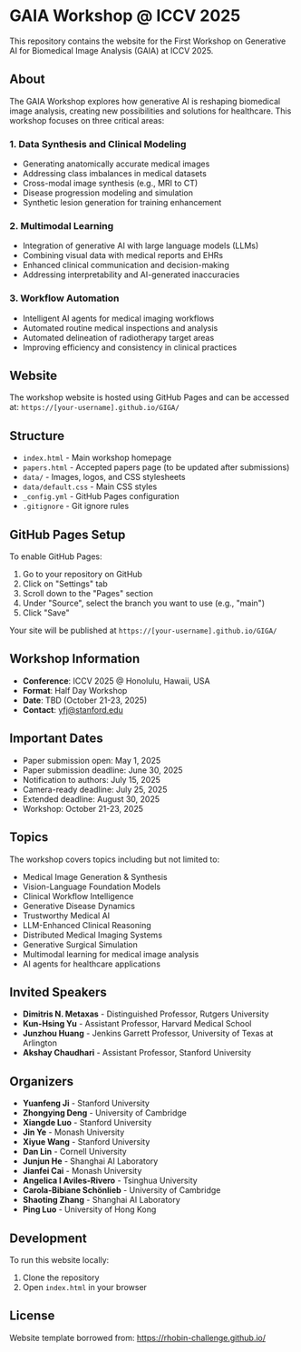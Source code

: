 # GAIA Workshop @ ICCV 2025

This repository contains the website for the First Workshop on Generative AI for Biomedical Image Analysis (GAIA) at ICCV 2025.

## About

The GAIA Workshop explores how generative AI is reshaping biomedical image analysis, creating new possibilities and solutions for healthcare. This workshop focuses on three critical areas:

### 1. Data Synthesis and Clinical Modeling
- Generating anatomically accurate medical images
- Addressing class imbalances in medical datasets
- Cross-modal image synthesis (e.g., MRI to CT)
- Disease progression modeling and simulation
- Synthetic lesion generation for training enhancement

### 2. Multimodal Learning
- Integration of generative AI with large language models (LLMs)
- Combining visual data with medical reports and EHRs
- Enhanced clinical communication and decision-making
- Addressing interpretability and AI-generated inaccuracies

### 3. Workflow Automation
- Intelligent AI agents for medical imaging workflows
- Automated routine medical inspections and analysis
- Automated delineation of radiotherapy target areas
- Improving efficiency and consistency in clinical practices

## Website

The workshop website is hosted using GitHub Pages and can be accessed at:
`https://[your-username].github.io/GIGA/`

## Structure

- `index.html` - Main workshop homepage
- `papers.html` - Accepted papers page (to be updated after submissions)
- `data/` - Images, logos, and CSS stylesheets
- `data/default.css` - Main CSS styles
- `_config.yml` - GitHub Pages configuration
- `.gitignore` - Git ignore rules

## GitHub Pages Setup

To enable GitHub Pages:

1. Go to your repository on GitHub
2. Click on "Settings" tab
3. Scroll down to the "Pages" section
4. Under "Source", select the branch you want to use (e.g., "main")
5. Click "Save"

Your site will be published at `https://[your-username].github.io/GIGA/`

## Workshop Information

- **Conference**: ICCV 2025 @ Honolulu, Hawaii, USA
- **Format**: Half Day Workshop
- **Date**: TBD (October 21-23, 2025)
- **Contact**: yfj@stanford.edu

## Important Dates

- Paper submission open: May 1, 2025
- Paper submission deadline: June 30, 2025
- Notification to authors: July 15, 2025
- Camera-ready deadline: July 25, 2025
- Extended deadline: August 30, 2025
- Workshop: October 21-23, 2025

## Topics

The workshop covers topics including but not limited to:
- Medical Image Generation & Synthesis
- Vision-Language Foundation Models
- Clinical Workflow Intelligence
- Generative Disease Dynamics
- Trustworthy Medical AI
- LLM-Enhanced Clinical Reasoning
- Distributed Medical Imaging Systems
- Generative Surgical Simulation
- Multimodal learning for medical image analysis
- AI agents for healthcare applications

## Invited Speakers

- **Dimitris N. Metaxas** - Distinguished Professor, Rutgers University
- **Kun-Hsing Yu** - Assistant Professor, Harvard Medical School
- **Junzhou Huang** - Jenkins Garrett Professor, University of Texas at Arlington
- **Akshay Chaudhari** - Assistant Professor, Stanford University

## Organizers

- **Yuanfeng Ji** - Stanford University
- **Zhongying Deng** - University of Cambridge
- **Xiangde Luo** - Stanford University
- **Jin Ye** - Monash University
- **Xiyue Wang** - Stanford University
- **Dan Lin** - Cornell University
- **Junjun He** - Shanghai AI Laboratory
- **Jianfei Cai** - Monash University
- **Angelica I Aviles-Rivero** - Tsinghua University
- **Carola-Bibiane Schönlieb** - University of Cambridge
- **Shaoting Zhang** - Shanghai AI Laboratory
- **Ping Luo** - University of Hong Kong

## Development

To run this website locally:

1. Clone the repository
2. Open `index.html` in your browser

## License

Website template borrowed from: https://rhobin-challenge.github.io/
 